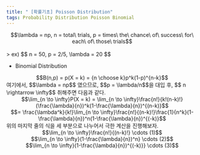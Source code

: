 ```yaml
---
title: " [확률기초] Poisson Distribution"
tags: Probability Distribution Poisson Binomial
---
```

<center>$$\lambda = np, n = total\ trials, p = times\ the\ chance\ of\ success\ for\ each\ of\ those\ trials$$</center><br>
> ex) $$ n = 50, p = 2/5, \lambda = 20 $$

* Binomial Distribution
<center>$$B(n,p) = p(X = k) = {n \choose k}p^k(1-p)^{n-k}$$</center>
여기에서, $$\lambda = np$$ 였으므로, $$p = \lambda/n$$을 대입 후, $$ n \rightarrow \infty$$ 취해주면 다음과 같다.<br>
<center>$$\lim_{n \to \infty}P(X = k) = \lim_{n \to \infty}\frac{n!}{k!(n-k)!}(\frac{\lambda}{n})^k(1-\frac{\lambda}{n})^{(n-k)}$$</center>
<center>$$= \frac{\lambda^k}{k!}\lim_{n \to \infty}\frac{n!}{(n-k)!}\frac{1}{n^k}(1-\frac{\lambda}{n})^n(1-\frac{\lambda}{n})^{(-k)}$$</center>
위의 마지막 줄의 식을 세 부분으로 나누어서 극한 계산을 진행해보자.
<center>$$\lim_{n \to \infty}\frac{n!}{(n-k)!} \cdots (1)$$</center>
<center>$$\lim_{n \to \infty}(1-\frac{\lambda}{n})^n} \cdots (2)$$</center>
<center>$$\lim_{n \to \infty}(1-\frac{\lambda}{n})^{(-k)}} \cdots (3)$$</center>
